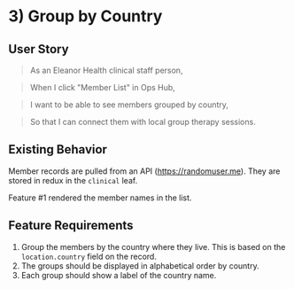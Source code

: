 # 3) Group by Country

## User Story

> As an Eleanor Health clinical staff person,

> When I click "Member List" in Ops Hub,

> I want to be able to see members grouped by country,

> So that I can connect them with local group therapy sessions.

## Existing Behavior

Member records are pulled from an API (https://randomuser.me). They are stored in redux in the `clinical` leaf.

Feature #1 rendered the member names in the list.

## Feature Requirements

1. Group the members by the country where they live. This is based on the `location.country` field on the record.
2. The groups should be displayed in alphabetical order by country.
3. Each group should show a label of the country name.
